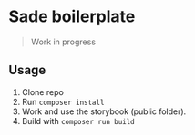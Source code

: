 # Sade boilerplate

> Work in progress

## Usage

1. Clone repo
2. Run `composer install`
3. Work and use the storybook (public folder).
4. Build with `composer run build`
